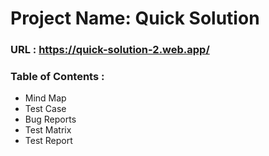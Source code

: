# Project Name: Quick Solution 
### URL : https://quick-solution-2.web.app/
### Table of Contents :

* Mind Map
* Test Case
* Bug Reports
* Test Matrix
* Test Report
